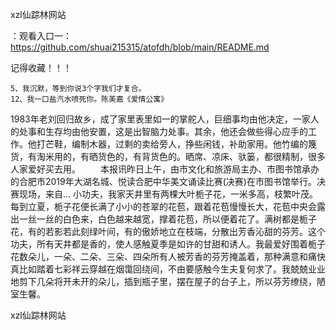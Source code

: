 xzl仙踪林网站

：观看入口一：https://github.com/shuai215315/atofdh/blob/main/README.md


记得收藏！！！



	5、我沉默，等到你说3个字我们才复合。
	12、我一口盐汽水喷死你。陈美嘉《爱情公寓》
1983年老刘回归故乡，成了家里表里如一的掌舵人，巨细事均由他决定，一家人的处事和生存均由他安置，这是出智脑力处事。其余，他还会做些得心应手的工作。他打芒鞋，编制木器，过剩的卖给旁人，挣些闲钱，补助家用。他竹编的篾货，有淘米用的，有晒货色的，有背货色的。晒席、凉床、驮篓，都很精制，很多人家爱好买去用。
　　本报讯昨日上午，由市文化和旅游局主办、市图书馆承办的合肥市2019年大湖名城、悦读合肥中华美文诵读比赛(决赛)在市图书馆举行。决赛现场，来自...
小功夫，我家天井里有两棵大叶栀子花，一米多高，枝繁叶茂。每到立夏，栀子花便长满了小小的苍翠的花苞，跟着花苞慢慢长大，花苞中央会露出一丝一丝的白色来，白色越来越宽，撑着花苞，所以便着花了。满树都是栀子花，有的若影若此刻绿叶间，有的傲娇地立在枝端，分散出芳香沁甜的芬芳。这个功夫，所有天井都是香的，使人感触夏季是如许的甘甜和诱人。我最爱好围着栀子花数朵儿，一朵、二朵、三朵、四朵所有人被芳香的芬芳掩盖着，那种满意和痛快真比如踏着七彩祥云穿越在烟霭回绕间，不由要感触今生夫复何求了。我兢兢业业地剪下几朵将开未开的朵儿，插到瓶子里，摆在屋子的台子上，所以芬芳缭绕，陋室生馨。







xzl仙踪林网站

